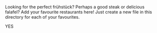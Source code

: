 Looking for the perfect frühstück? Perhaps a good steak or delicious
falafel? Add your favourite restaurants here! Just create a new file
in this directory for each of your favourites.

YES
